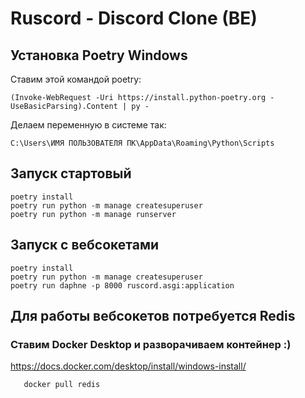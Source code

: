 # Ruscord - Discord Clone (BE)

## Установка Poetry Windows

Ставим этой командой poetry:
```shell
(Invoke-WebRequest -Uri https://install.python-poetry.org -UseBasicParsing).Content | py -
```
Делаем переменную в системе так:

```shell
C:\Users\ИМЯ ПОЛЬЗОВАТЕЛЯ ПК\AppData\Roaming\Python\Scripts
```

## Запуск стартовый  
```shell
poetry install
poetry run python -m manage createsuperuser
poetry run python -m manage runserver
```

## Запуск с вебсокетами 
```shell
poetry install
poetry run python -m manage createsuperuser
poetry run daphne -p 8000 ruscord.asgi:application
```


## Для работы вебсокетов потребуется Redis
### Ставим Docker Desktop и разворачиваем контейнер :)

https://docs.docker.com/desktop/install/windows-install/

```shell
   docker pull redis
```


